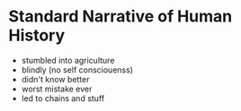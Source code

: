 # Standard Narrative of Human History

- stumbled into agriculture
- blindly (no self consciouenss)
- didn't know better
- worst mistake ever
- led to chains and stuff